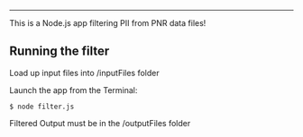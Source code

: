 -------------------------------------------------------------------- 


This is a Node.js app filtering PII from PNR data files!

## Running the filter

Load up input files into /inputFiles folder

Launch the app from the Terminal:

    $ node filter.js

Filtered Output must be in the /outputFiles folder